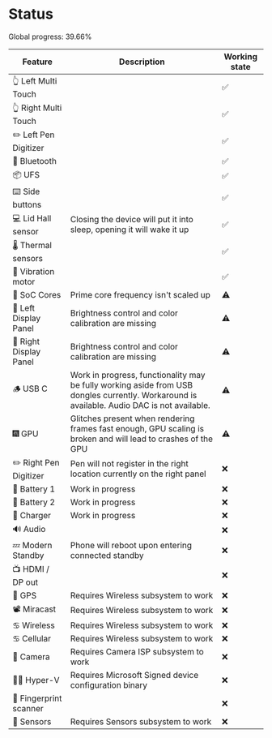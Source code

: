 # Status

Global progress: 39.66%

| Feature             | Description | Working state |
|---------------------|-------------|---------------|
| 👆 Left Multi Touch    |             | ✅             |
| 👆 Right Multi Touch   |             | ✅             |
| ✏️ Left Pen Digitizer  |             | ✅             |
| 🔵 Bluetooth           |             | ✅             |
| 📦 UFS                 |             | ✅             |
| ⌨️ Side buttons        |             | ✅             |
| 💻 Lid Hall sensor     | Closing the device will put it into sleep, opening it will wake it up | ✅             |
| 🌡️ Thermal sensors     |             | ✅             |
| 📳 Vibration motor     |             | ✅             |
| 🧮 SoC Cores           | Prime core frequency isn't scaled up | ⚠️             |
| 📲 Left Display Panel  | Brightness control and color calibration are missing | ⚠️            |
| 📲 Right Display Panel | Brightness control and color calibration are missing | ⚠️            |
| 🪵 USB C               | Work in progress, functionality may be fully working aside from USB dongles currently. Workaround is available. Audio DAC is not available. | ⚠️             |
| 🎆 GPU                 | Glitches present when rendering frames fast enough, GPU scaling is broken and will lead to crashes of the GPU | ⚠️             |
| ✏️ Right Pen Digitizer | Pen will not register in the right location currently on the right panel | ❌             |
| 🔋 Battery 1           | Work in progress | ❌             |
| 🔋 Battery 2           | Work in progress | ❌             |
| 🔌 Charger             | Work in progress | ❌             |
| 🔊 Audio               |             | ❌             |
| 💤 Modern Standby      | Phone will reboot upon entering connected standby | ❌             |
| 📺 HDMI / DP out       |             | ❌             |
| 📌 GPS                 | Requires Wireless subsystem to work | ❌             |
| 📽️ Miracast            | Requires Wireless subsystem to work | ❌             |
| ♋ Wireless            | Requires Wireless subsystem to work | ❌             |
| ♋ Cellular            | Requires Wireless subsystem to work | ❌             |
| 📸 Camera              | Requires Camera ISP subsystem to work | ❌             |
| 🧑‍💼 Hyper-V             | Requires Microsoft Signed device configuration binary | ❌             |
| 🧬 Fingerprint scanner |             | ❌             |
| 🧭 Sensors     | Requires Sensors subsystem to work | ❌             |
